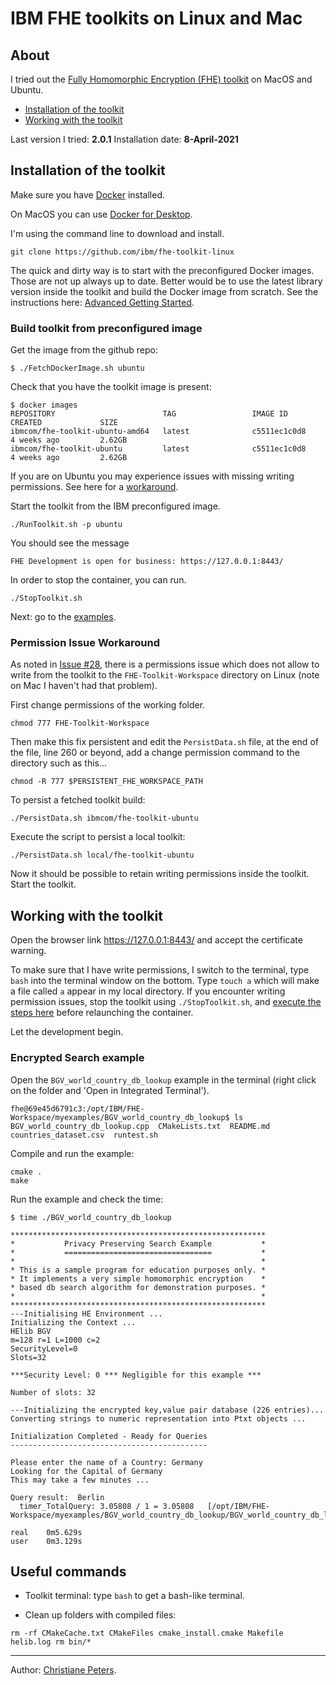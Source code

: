 # IBM FHE toolkits on Linux and Mac

## About

I tried out the [Fully Homomorphic Encryption (FHE) toolkit][FHELinux] on MacOS and Ubuntu.

* [Installation of the toolkit](#installation-of-the-toolkit)
* [Working with the toolkit](#working-with-the-toolkit)

Last version I tried: **2.0.1**
Installation date: **8-April-2021**

## Installation of the toolkit

Make sure you have [Docker](https://www.docker.com/) installed.

On MacOS you can use [Docker for Desktop][Docker].

I'm using the command line to download and install.
```
git clone https://github.com/ibm/fhe-toolkit-linux
```

The quick and dirty way is to start with the preconfigured Docker images. Those are not up always up to date. Better would be to use the latest library version inside the toolkit and build the Docker image from scratch. See the instructions here: [Advanced Getting Started][AGS].



### Build toolkit from preconfigured image

Get the image from the github repo:
```
$ ./FetchDockerImage.sh ubuntu
```
Check that you have the toolkit image is present:
```
$ docker images
REPOSITORY                        TAG                 IMAGE ID            CREATED             SIZE
ibmcom/fhe-toolkit-ubuntu-amd64   latest              c5511ec1c0d8        4 weeks ago         2.62GB
ibmcom/fhe-toolkit-ubuntu         latest              c5511ec1c0d8        4 weeks ago         2.62GB
```

If you are on Ubuntu you may experience issues with missing writing permissions. See here for a [workaround](#permission-issue-workaround).

Start the toolkit from the IBM preconfigured image.
```
./RunToolkit.sh -p ubuntu
```

You should see the message
```
FHE Development is open for business: https://127.0.0.1:8443/
```

In order to stop the container, you can run.
```
./StopToolkit.sh
```

Next: go to the [examples](#working-with-the-toolkit).


### Permission Issue Workaround

As noted in [Issue \#28][Issue28], there is a permissions issue which does not allow to write from the toolkit to the  `FHE-Toolkit-Workspace` directory on Linux (note on Mac I haven't had that problem).

First change permissions of the working folder. 
```
chmod 777 FHE-Toolkit-Workspace
```

Then make this fix persistent and edit the `PersistData.sh` file, at the end of the file, line 260 or beyond, add a change permission command to the directory such as this...
```
chmod -R 777 $PERSISTENT_FHE_WORKSPACE_PATH
```
To persist a fetched toolkit build:
```
./PersistData.sh ibmcom/fhe-toolkit-ubuntu
```
Execute the script to persist a local toolkit:
```
./PersistData.sh local/fhe-toolkit-ubuntu
```

Now it should be possible to retain writing permissions inside the toolkit. Start the toolkit.


## Working with the toolkit

Open the browser link https://127.0.0.1:8443/ and accept the certificate warning.

To make sure that I have write permissions, I switch to the terminal, type `bash` into the terminal window on the bottom. Type `touch a` which will make a file called `a` appear in my local directory. If you encounter writing permission issues, stop the toolkit using `./StopToolkit.sh`, and [execute the steps here](#permission-issue-workaround) before relaunching the container.


Let the development begin.

### Encrypted Search example

Open the `BGV_world_country_db_lookup` example in the terminal (right click on the folder and 'Open in Integrated Terminal').

```
fhe@69e45d6791c3:/opt/IBM/FHE-Workspace/myexamples/BGV_world_country_db_lookup$ ls
BGV_world_country_db_lookup.cpp  CMakeLists.txt  README.md  countries_dataset.csv  runtest.sh
```
Compile and run the example:
```
cmake .
make
```

Run the example and check the time:
```
$ time ./BGV_world_country_db_lookup 

*********************************************************
*           Privacy Preserving Search Example           *
*           =================================           *
*                                                       *
* This is a sample program for education purposes only. *
* It implements a very simple homomorphic encryption    *
* based db search algorithm for demonstration purposes. *
*                                                       *
*********************************************************
---Initialising HE Environment ... 
Initializing the Context ... 
HElib BGV
m=128 r=1 L=1000 c=2
SecurityLevel=0
Slots=32

***Security Level: 0 *** Negligible for this example ***

Number of slots: 32

---Initializing the encrypted key,value pair database (226 entries)...
Converting strings to numeric representation into Ptxt objects ...

Initialization Completed - Ready for Queries
--------------------------------------------

Please enter the name of a Country: Germany
Looking for the Capital of Germany
This may take a few minutes ... 

Query result:  Berlin
  timer_TotalQuery: 3.05808 / 1 = 3.05808   [/opt/IBM/FHE-Workspace/myexamples/BGV_world_country_db_lookup/BGV_world_country_db_lookup.cpp:229]

real    0m5.629s
user    0m3.129s
```


## Useful commands

* Toolkit terminal: type `bash` to get a bash-like terminal.

* Clean up folders with compiled files:
```
rm -rf CMakeCache.txt CMakeFiles cmake_install.cmake Makefile helib.log rm bin/*
```

---
Author: [Christiane Peters][cpp].


[cpp]: 		http://cbcrypto.org/
[FHELinux]: https://github.com/ibm/fhe-toolkit-linux
[AGS]: 		https://github.com/IBM/fhe-toolkit-linux/blob/master/GettingStarted.Advanced.md
[Issue28]: 	https://github.com/IBM/fhe-toolkit-linux/issues/28#issuecomment-690673882
[Docker]:	https://www.docker.com/products/docker-desktop
